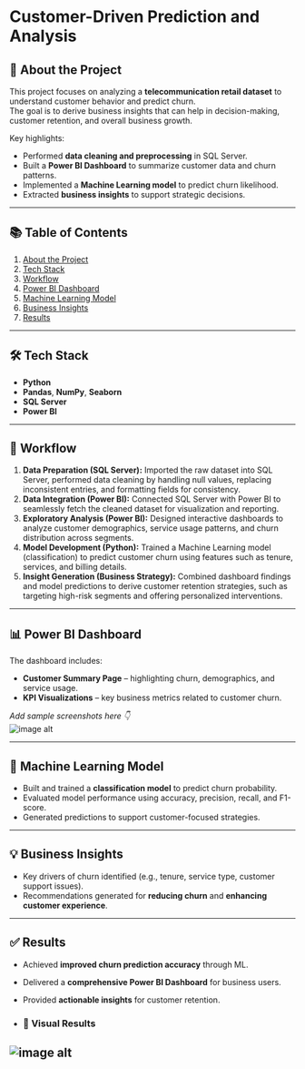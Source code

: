 # Customer-Driven Prediction and Analysis

## 📌 About the Project
This project focuses on analyzing a **telecommunication retail dataset** to understand customer behavior and predict churn.  
The goal is to derive business insights that can help in decision-making, customer retention, and overall business growth.  

Key highlights:
- Performed **data cleaning and preprocessing** in SQL Server.  
- Built a **Power BI Dashboard** to summarize customer data and churn patterns.  
- Implemented a **Machine Learning model** to predict churn likelihood.  
- Extracted **business insights** to support strategic decisions.  

---

## 📚 Table of Contents
1. [About the Project](#-about-the-project)  
2. [Tech Stack](#-tech-stack)  
3. [Workflow](#-workflow)  
4. [Power BI Dashboard](#-power-bi-dashboard)  
5. [Machine Learning Model](#-machine-learning-model)  
6. [Business Insights](#-business-insights)  
7. [Results](#-results)  

---

## 🛠 Tech Stack
- **Python**  
- **Pandas**, **NumPy**, **Seaborn**  
- **SQL Server**  
- **Power BI**  

---

## 🔄 Workflow
1. **Data Preparation (SQL Server):** Imported the raw dataset into SQL Server, performed data cleaning by handling null values, replacing inconsistent entries, and formatting fields for consistency.  
2. **Data Integration (Power BI):** Connected SQL Server with Power BI to seamlessly fetch the cleaned dataset for visualization and reporting.  
3. **Exploratory Analysis (Power BI):** Designed interactive dashboards to analyze customer demographics, service usage patterns, and churn distribution across segments.  
4. **Model Development (Python):** Trained a Machine Learning model (classification) to predict customer churn using features such as tenure, services, and billing details.  
5. **Insight Generation (Business Strategy):** Combined dashboard findings and model predictions to derive customer retention strategies, such as targeting high-risk segments and offering personalized interventions.  


---

## 📊 Power BI Dashboard
The dashboard includes:  
- **Customer Summary Page** – highlighting churn, demographics, and service usage.  
- **KPI Visualizations** – key business metrics related to customer churn.  

_Add sample screenshots here 👇_  
![image alt]("https://github.com/saharanharish/Customer-Churn-Prediction/blob/1370cc6202413574de01d548664305cbb9834c9a/powerbidashboard.png")  


---

## 🤖 Machine Learning Model
- Built and trained a **classification model** to predict churn probability.  
- Evaluated model performance using accuracy, precision, recall, and F1-score.  
- Generated predictions to support customer-focused strategies.  

---

## 💡 Business Insights
- Key drivers of churn identified (e.g., tenure, service type, customer support issues).  
- Recommendations generated for **reducing churn** and **enhancing customer experience**.  

---

## ✅ Results
- Achieved **improved churn prediction accuracy** through ML.  
- Delivered a **comprehensive Power BI Dashboard** for business users.  
- Provided **actionable insights** for customer retention.

- ### 📸 Visual Results
![image alt]()
---

